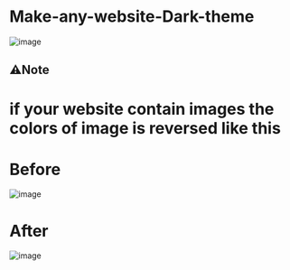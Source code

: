 # Make-any-website-Dark-theme
![image](https://github.com/alirafatartist/Make-any-website-Dark-theme/assets/89305319/781a29e8-c1f4-4e76-94db-e7f76167cc22)
## ⚠️Note
# if your website contain images the colors of image is reversed like this
# Before
![image](https://github.com/alirafatartist/Make-any-website-Dark-theme/assets/89305319/a0e2729b-09ef-456b-a810-bc6311fabb6c)

# After
![image](https://github.com/alirafatartist/Make-any-website-Dark-theme/assets/89305319/cf33bebe-1ffb-4140-acd4-1088be10fffe)
